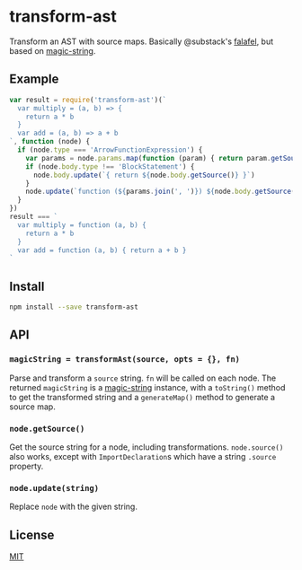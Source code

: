 # transform-ast

Transform an AST with source maps.
Basically @substack's [falafel](https://github.com/substack/node-falafel), but based on [magic-string][].

## Example

```js
var result = require('transform-ast')(`
  var multiply = (a, b) => {
    return a * b
  }
  var add = (a, b) => a + b
`, function (node) {
  if (node.type === 'ArrowFunctionExpression') {
    var params = node.params.map(function (param) { return param.getSource() })
    if (node.body.type !== 'BlockStatement') {
      node.body.update(`{ return ${node.body.getSource()} }`)
    }
    node.update(`function (${params.join(', ')}) ${node.body.getSource()}`)
  }
})
result === `
  var multiply = function (a, b) {
    return a * b
  }
  var add = function (a, b) { return a + b }
`
```

## Install

```bash
npm install --save transform-ast
```

## API

### `magicString = transformAst(source, opts = {}, fn)`

Parse and transform a `source` string.
`fn` will be called on each node.
The returned `magicString` is a [magic-string][] instance, with a `toString()` method to get the transformed string and a `generateMap()` method to generate a source map.

### `node.getSource()`

Get the source string for a node, including transformations.
`node.source()` also works, except with `ImportDeclaration`s which have a string `.source` property.

### `node.update(string)`

Replace `node` with the given string.

## License

[MIT](./LICENSE)

[magic-string]: https://github.com/rich-harris/magic-string
